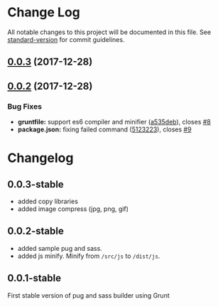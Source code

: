# Change Log

All notable changes to this project will be documented in this file. See [standard-version](https://github.com/conventional-changelog/standard-version) for commit guidelines.

<a name="0.0.3"></a>
## [0.0.3](https://gitlab.com/idmore/byidmore-design-2/compare/v0.0.2...v0.0.3) (2017-12-28)



<a name="0.0.2"></a>
## [0.0.2](https://gitlab.com/idmore/byidmore-design-2/compare/1.0.0...0.0.2) (2017-12-28)


### Bug Fixes

* **gruntfile:** support es6 compiler and minifier ([a535deb](https://gitlab.com/idmore/byidmore-design-2/commit/a535deb)), closes [#8](https://gitlab.com/idmore/byidmore-design-2/issues/8)
* **package.json:** fixing failed command ([5123223](https://gitlab.com/idmore/byidmore-design-2/commit/5123223)), closes [#9](https://gitlab.com/idmore/byidmore-design-2/issues/9)



# Changelog

## 0.0.3-stable
- added copy libraries
- added image compress (jpg, png, gif)

## 0.0.2-stable
- added sample pug and sass.
- added js minify. Minify from `/src/js` to `/dist/js`.

## 0.0.1-stable
First stable version of pug and sass builder using Grunt
